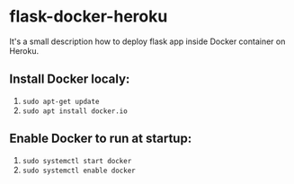 # flask-docker-heroku
It's a small description how to deploy flask app inside Docker container on Heroku.

## Install Docker localy:
1. ```sudo apt-get update```
2. ```sudo apt install docker.io```

## Enable Docker to run at startup:
1. ```sudo systemctl start docker```
2. ```sudo systemctl enable docker```
